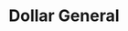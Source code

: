 ---
title: "Dollar General"
url: /saint-clair-shores/dollar-general-harper-avenue/
shop: Kramladen
---